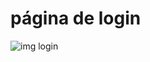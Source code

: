 # página de login

![img login](https://user-images.githubusercontent.com/125522513/225162930-2afa5f4c-2791-49ac-acfd-396b870977e6.png)

 
